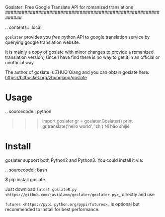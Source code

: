 
Goslater: Free Google Translate API for romanized translations
##############################################################

.. contents:: :local:

``goslater`` provides you *free* python API to google translation service by querying google translation website.

It is mainly a copy of goslate with minor changes to provide a romanized translation version, since I have find there is no way to get it in an official or unofficial way.

The author of goslate is ZHUO Qiang and you can obtain goslate here: https://bitbucket.org/zhuoqiang/goslate 


Usage
======

.. sourcecode:: python

 >>> import goslater
 >>> gr = goslater.Goslater()
 >>> print gr.translate('hello world', 'zh')
 Nǐ hǎo shìjiè

 
Install
========

goslater support both Python2 and Python3. You could install it via:


.. sourcecode:: bash
  
  $ pip install goslate

 
Just download `latest goslateR.py <https://github.com/javialamo/goslater/goslater.py>`_ directly and use

`futures <https://pypi.python.org/pypi/futures>`_ is optional but recommended to install for best performance.


